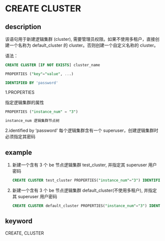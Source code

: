 # CREATE CLUSTER

## description

该语句用于新建逻辑集群 (cluster), 需要管理员权限。如果不使用多租户，直接创建一个名称为 default_cluster 的 cluster。否则创建一个自定义名称的 cluster。

语法：

```sql
CREATE CLUSTER [IF NOT EXISTS] cluster_name

PROPERTIES ("key"="value", ...)

IDENTIFIED BY 'password'
```

1.PROPERTIES

指定逻辑集群的属性

```sql
PROPERTIES ("instance_num" = "3")

instance_num 逻辑集群节点树
```

2.identified by ‘password' 每个逻辑集群含有一个 superuser，创建逻辑集群时必须指定其密码

## example

1. 新建一个含有 3 个 be 节点逻辑集群 test_cluster, 并指定其 superuser 用户密码

    ```sql
    CREATE CLUSTER test_cluster PROPERTIES("instance_num"="3") IDENTIFIED BY 'test';
    ```

2. 新建一个含有 3 个 be 节点逻辑集群 default_cluster(不使用多租户), 并指定其 superuser 用户密码

    ```sql
    CREATE CLUSTER default_cluster PROPERTIES("instance_num"="3") IDENTIFIED BY 'test';
    ```

## keyword

CREATE, CLUSTER

